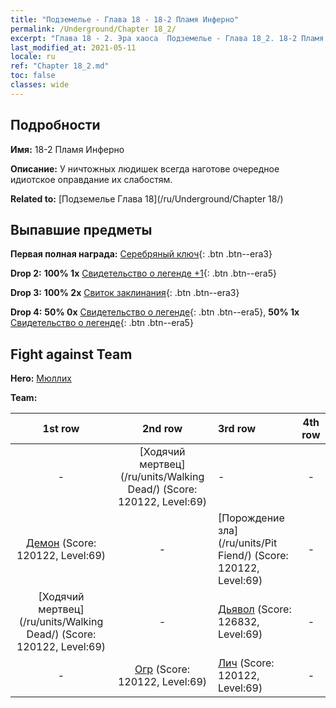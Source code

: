 ```yaml
---
title: "Подземелье - Глава 18 - 18-2 Пламя Инферно"
permalink: /Underground/Chapter 18_2/
excerpt: "Глава 18 - 2. Эра хаоса  Подземелье - Глава 18_2. 18-2 Пламя Инферно"
last_modified_at: 2021-05-11
locale: ru
ref: "Chapter 18_2.md"
toc: false
classes: wide
---
```


## Подробности

 **Имя:** 18-2 Пламя Инферно

 **Описание:** У ничтожных людишек всегда наготове очередное идиотское оправдание их слабостям.

 **Related to:** [Подземелье Глава 18](/ru/Underground/Chapter 18/)

## Выпавшие предметы

 **Первая полная награда:** [Серебряный ключ](/ItemsRU/con_693/){: .btn .btn--era3}

 **Drop 2:** **100% 1x** [Свидетельство о легенде +1](/ItemsRU/mat_74/){: .btn .btn--era5}

 **Drop 3:** **100% 2x** [Свиток заклинания](/ItemsRU/con_694/){: .btn .btn--era3}

 **Drop 4:** **50% 0x** [Свидетельство о легенде](/ItemsRU/mat_67/){: .btn .btn--era5}, **50% 1x** [Свидетельство о легенде](/ItemsRU/mat_67/){: .btn .btn--era5}


## Fight against Team
 **Hero:** [Мюллих](/ru/heroes/Mullich/)

 **Team:**


  | 1st row | 2nd row | 3rd row | 4th row |
  |:----:|:----:|:----|:----:|
  | - | [Ходячий мертвец](/ru/units/Walking Dead/) (Score: 120122, Level:69)  | - | - |
  | [Демон](/ru/units/Demon/) (Score: 120122, Level:69)  | - | [Порождение зла](/ru/units/Pit Fiend/) (Score: 120122, Level:69)  | - |
  | [Ходячий мертвец](/ru/units/Walking Dead/) (Score: 120122, Level:69)  | - | [Дьявол](/ru/units/Devil/) (Score: 126832, Level:69)  | - |
  | - | [Огр](/ru/units/Ogre/) (Score: 120122, Level:69)  | [Лич](/ru/units/Lich/) (Score: 120122, Level:69)  | - |


